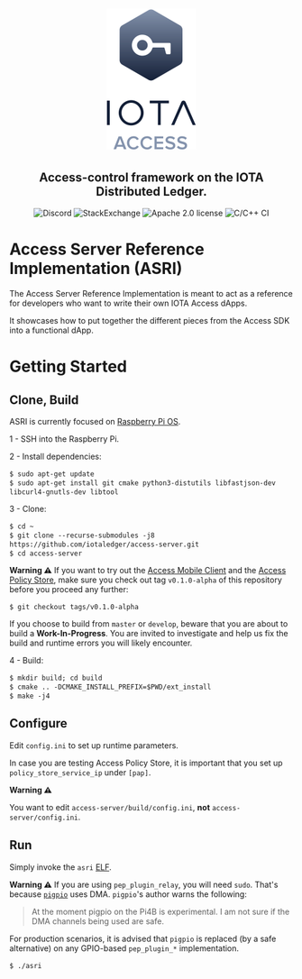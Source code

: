 <h1 align="center">
  <img src="access.png">
</h1>
<h2 align="center">
Access-control framework on the IOTA Distributed Ledger.
</h2>

<p align="center">
  <a href="https://discord.iota.org/" style="text-decoration:none;"><img src="https://img.shields.io/badge/Discord-9cf.svg?logo=discord" alt="Discord"></a>
    <a href="https://iota.stackexchange.com/" style="text-decoration:none;"><img src="https://img.shields.io/badge/StackExchange-9cf.svg?logo=stackexchange" alt="StackExchange"></a>
    <a href="https://github.com/iotaledger/access-server/blob/master/LICENSE" style="text-decoration:none;"><img src="https://img.shields.io/github/license/iotaledger/access-server.svg" alt="Apache 2.0 license"></a>
    <img src="https://github.com/iotaledger/access-server/workflows/C/C++%20CI/badge.svg" alt="C/C++ CI">
</p>

# Access Server Reference Implementation (ASRI)
The Access Server Reference Implementation is meant to act as a reference for developers who want to write their own IOTA Access dApps.

It showcases how to put together the different pieces from the Access SDK into a functional dApp.

# Getting Started
## Clone, Build

ASRI is currently focused on [Raspberry Pi OS](https://www.raspberrypi.org/downloads/).

1 - SSH into the Raspberry Pi.

2 - Install dependencies:
```
$ sudo apt-get update
$ sudo apt-get install git cmake python3-distutils libfastjson-dev libcurl4-gnutls-dev libtool
```

3 - Clone:
```
$ cd ~
$ git clone --recurse-submodules -j8 https://github.com/iotaledger/access-server.git
$ cd access-server
```

**Warning ⚠️** 
If you want to try out the [Access Mobile Client](https://github.com/iotaledger/access-mobile-client) and the [Access Policy Store](https://github.com/iotaledger/access-policy-store), make sure you check out tag `v0.1.0-alpha` of this repository before you proceed any further:
```
$ git checkout tags/v0.1.0-alpha
``` 
If you choose to build from `master` or `develop`, beware that you are about to build a **Work-In-Progress**. You are invited to investigate and help us fix the build and runtime errors you will likely encounter.

4 - Build:
```
$ mkdir build; cd build
$ cmake .. -DCMAKE_INSTALL_PREFIX=$PWD/ext_install
$ make -j4
```

## Configure
Edit `config.ini` to set up runtime parameters.

In case you are testing Access Policy Store, it is important that you set up `policy_store_service_ip` under `[pap]`.

**Warning ⚠️** 

You want to edit `access-server/build/config.ini`, **not** `access-server/config.ini`.

## Run
Simply invoke the `asri` [ELF](https://man7.org/linux/man-pages/man5/elf.5.html).

**Warning ⚠️** If you are using `pep_plugin_relay`, you will need `sudo`. That's because [`pigpio`](http://abyz.me.uk/rpi/pigpio/) uses DMA. `pigpio`'s author warns the following:
> At the moment pigpio on the Pi4B is experimental. I am not sure if the DMA channels being used are safe.

For production scenarios, it is advised that `pigpio` is replaced (by a safe alternative) on any GPIO-based `pep_plugin_*` implementation.

```
$ ./asri
```
